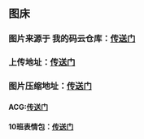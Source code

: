 ## 图床
### 图片来源于 我的码云仓库：[传送门](https://gitee.com/yilinya/imagebed/)
###    上传地址：[传送门](https://gitee.com/yilinya/imagebed/upload/master)
###    图片压缩地址：[传送门](https://docsmall.com/image-compress)

#### ACG:[传送门](https://acgimg.yilinblog.xyz/)
#### 10班表情包：[传送门](https://cl10imgs.yilinblog.xyz/)
